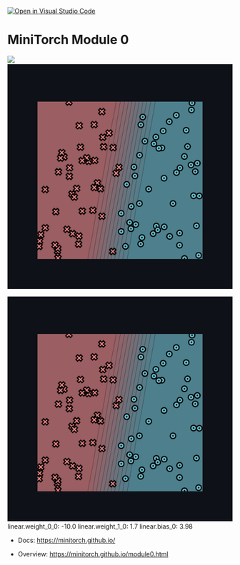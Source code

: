 [![Open in Visual Studio Code](https://classroom.github.com/assets/open-in-vscode-718a45dd9cf7e7f842a935f5ebbe5719a5e09af4491e668f4dbf3b35d5cca122.svg)](https://classroom.github.com/online_ide?assignment_repo_id=13290653&assignment_repo_type=AssignmentRepo)
# MiniTorch Module 0

<img src="https://minitorch.github.io/minitorch.svg" width="50%px">
<img src="./plot.png">

![plot](plot.png)
linear.weight_0_0: -10.0
linear.weight_1_0: 1.7
linear.bias_0: 3.98

* Docs: https://minitorch.github.io/

* Overview: https://minitorch.github.io/module0.html
